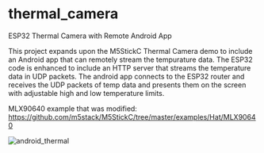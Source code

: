 # thermal_camera
ESP32 Thermal Camera with Remote Android App

This project expands upon the M5StickC Thermal Camera demo to include an Android app that can remotely stream the tempurature data. The ESP32 code is enhanced to include an HTTP server that streams the temperature data in UDP packets. The android app connects to the ESP32 router and receives the UDP packets of temp data and presents them on the screen with adjustable high and low temperature limits.

MLX90640 example that was modified:  https://github.com/m5stack/M5StickC/tree/master/examples/Hat/MLX90640

![android_thermal](https://user-images.githubusercontent.com/71778976/159581323-9d60d776-90a5-4e7a-9e0c-41c9d9202d75.png)
